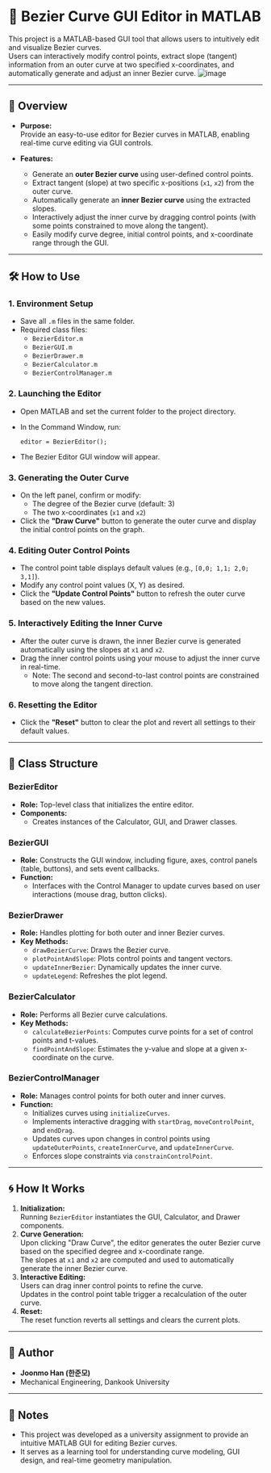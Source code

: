 # 🎨 Bezier Curve GUI Editor in MATLAB

This project is a MATLAB-based GUI tool that allows users to intuitively edit and visualize Bezier curves.  
Users can interactively modify control points, extract slope (tangent) information from an outer curve at two specified x-coordinates, and automatically generate and adjust an inner Bezier curve.
![image](https://github.com/user-attachments/assets/a9744155-fce0-4047-bbb9-c50f799bf388)

---

## 📌 Overview

- **Purpose:**  
  Provide an easy-to-use editor for Bezier curves in MATLAB, enabling real-time curve editing via GUI controls.

- **Features:**
  - Generate an **outer Bezier curve** using user-defined control points.
  - Extract tangent (slope) at two specific x-positions (`x1`, `x2`) from the outer curve.
  - Automatically generate an **inner Bezier curve** using the extracted slopes.
  - Interactively adjust the inner curve by dragging control points (with some points constrained to move along the tangent).
  - Easily modify curve degree, initial control points, and x-coordinate range through the GUI.

---

## 🛠 How to Use

### 1. Environment Setup
- Save all `.m` files in the same folder.
- Required class files:
  - `BezierEditor.m`
  - `BezierGUI.m`
  - `BezierDrawer.m`
  - `BezierCalculator.m`
  - `BezierControlManager.m`

### 2. Launching the Editor
- Open MATLAB and set the current folder to the project directory.
- In the Command Window, run:
  
      editor = BezierEditor();

- The Bezier Editor GUI window will appear.

### 3. Generating the Outer Curve
- On the left panel, confirm or modify:
  - The degree of the Bezier curve (default: 3)
  - The two x-coordinates (`x1` and `x2`)
- Click the **"Draw Curve"** button to generate the outer curve and display the initial control points on the graph.

### 4. Editing Outer Control Points
- The control point table displays default values (e.g., `[0,0; 1,1; 2,0; 3,1]`).
- Modify any control point values (X, Y) as desired.
- Click the **"Update Control Points"** button to refresh the outer curve based on the new values.

### 5. Interactively Editing the Inner Curve
- After the outer curve is drawn, the inner Bezier curve is generated automatically using the slopes at `x1` and `x2`.
- Drag the inner control points using your mouse to adjust the inner curve in real-time.
  - Note: The second and second-to-last control points are constrained to move along the tangent direction.

### 6. Resetting the Editor
- Click the **"Reset"** button to clear the plot and revert all settings to their default values.

---

## 📐 Class Structure

### **BezierEditor**
- **Role:** Top-level class that initializes the entire editor.
- **Components:**  
  - Creates instances of the Calculator, GUI, and Drawer classes.

### **BezierGUI**
- **Role:** Constructs the GUI window, including figure, axes, control panels (table, buttons), and sets event callbacks.
- **Function:**  
  - Interfaces with the Control Manager to update curves based on user interactions (mouse drag, button clicks).

### **BezierDrawer**
- **Role:** Handles plotting for both outer and inner Bezier curves.
- **Key Methods:**  
  - `drawBezierCurve`: Draws the Bezier curve.
  - `plotPointAndSlope`: Plots control points and tangent vectors.
  - `updateInnerBezier`: Dynamically updates the inner curve.
  - `updateLegend`: Refreshes the plot legend.

### **BezierCalculator**
- **Role:** Performs all Bezier curve calculations.
- **Key Methods:**  
  - `calculateBezierPoints`: Computes curve points for a set of control points and t-values.
  - `findPointAndSlope`: Estimates the y-value and slope at a given x-coordinate on the curve.

### **BezierControlManager**
- **Role:** Manages control points for both outer and inner curves.
- **Function:**  
  - Initializes curves using `initializeCurves`.
  - Implements interactive dragging with `startDrag`, `moveControlPoint`, and `endDrag`.
  - Updates curves upon changes in control points using `updateOuterPoints`, `createInnerCurve`, and `updateInnerCurve`.
  - Enforces slope constraints via `constrainControlPoint`.

---

## 🌀 How It Works

1. **Initialization:**  
   Running `BezierEditor` instantiates the GUI, Calculator, and Drawer components.
2. **Curve Generation:**  
   Upon clicking "Draw Curve", the editor generates the outer Bezier curve based on the specified degree and x-coordinate range.  
   The slopes at `x1` and `x2` are computed and used to automatically generate the inner Bezier curve.
3. **Interactive Editing:**  
   Users can drag inner control points to refine the curve.  
   Updates in the control point table trigger a recalculation of the outer curve.
4. **Reset:**  
   The reset function reverts all settings and clears the current plots.

---

## 👤 Author

- **Joonmo Han (한준모)**
- Mechanical Engineering, Dankook University  

---

## 🏁 Notes

- This project was developed as a university assignment to provide an intuitive MATLAB GUI for editing Bezier curves.
- It serves as a learning tool for understanding curve modeling, GUI design, and real-time geometry manipulation.

